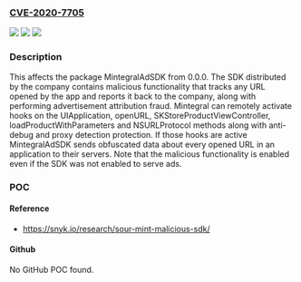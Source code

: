 ### [CVE-2020-7705](https://cve.mitre.org/cgi-bin/cvename.cgi?name=CVE-2020-7705)
![](https://img.shields.io/static/v1?label=Product&message=MintegralAdSDK&color=blue)
![](https://img.shields.io/static/v1?label=Version&message=%3E%3D%200.0.0%20&color=brighgreen)
![](https://img.shields.io/static/v1?label=Vulnerability&message=Malicious%20Package&color=brighgreen)

### Description

This affects the package MintegralAdSDK from 0.0.0. The SDK distributed by the company contains malicious functionality that tracks any URL opened by the app and reports it back to the company, along with performing advertisement attribution fraud. Mintegral can remotely activate hooks on the UIApplication, openURL, SKStoreProductViewController, loadProductWithParameters and NSURLProtocol methods along with anti-debug and proxy detection protection. If those hooks are active MintegralAdSDK sends obfuscated data about every opened URL in an application to their servers. Note that the malicious functionality is enabled even if the SDK was not enabled to serve ads.

### POC

#### Reference
- https://snyk.io/research/sour-mint-malicious-sdk/

#### Github
No GitHub POC found.

